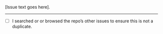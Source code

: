 [Issue text goes here].

* * * *

- [ ] I searched or or browsed the repo’s other issues to ensure this is not a duplicate.
